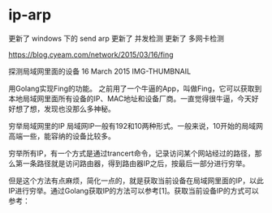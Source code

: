 # ip-arp

更新了 windows 下的 send arp 
更新了 并发检测
更新了 多网卡检测

https://blog.cyeam.com/network/2015/03/16/fing

探测局域网里面的设备
 16 March 2015
IMG-THUMBNAIL

用Golang实现Fing的功能。
之前用了一个牛逼的App，叫做Fing，它可以获取到本地局域网里面所有设备的IP、MAC地址和设备厂商。一直觉得很牛逼，今天好好想了想，发现也没那么多神秘。

穷举局域网里的IP
局域网IP一般有192和10两种形式。一般来说，10开始的局域网高端一些，能容纳的设备比较多。

穷举所有IP，有一个方式是通过trancert命令，记录访问某个网站经过的路径，那么第一条路径就是访问路由器，得到路由器IP之后，按最后一部分进行穷举。

但是这个方法有点麻烦，简化一点的，就是获取当前设备在局域网里面的IP，以此IP进行穷举。通过Golang获取IP的方法可以参考[1]。获取当前设备IP的方式可以参考：